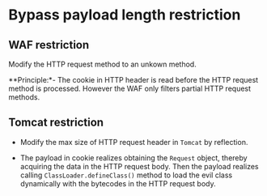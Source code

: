 # Bypass payload length restriction

## WAF restriction

Modify the HTTP request method to an unkown method.

**Principle:*- The cookie in HTTP header is read before the HTTP request method is processed. However the WAF only filters partial HTTP request methods.

## Tomcat restriction

- Modify the max size of HTTP request header in `Tomcat` by reflection.

- The payload in cookie realizes obtaining the `Request` object, thereby acquiring the data in the HTTP request body. Then the payload realizes calling `ClassLoader.defineClass()` method to load the evil class dynamically with the bytecodes in the HTTP request body.
